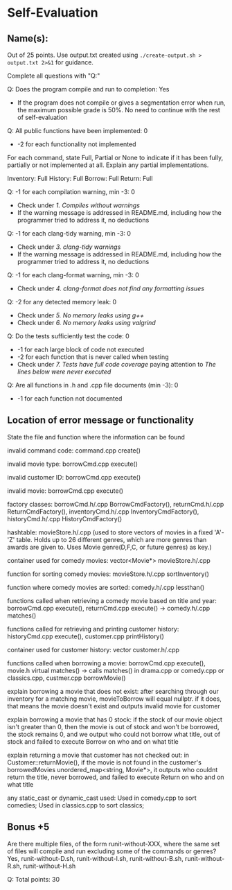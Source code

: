 # Self-Evaluation

## Name(s): 

Out of 25 points. Use output.txt created using 
`./create-output.sh > output.txt 2>&1` for guidance.

Complete all questions with "Q:"

Q: Does the program compile and run to completion: Yes

- If the program does not compile or gives a segmentation error when run, 
the maximum possible grade is 50%. No need to continue with the rest of self-evaluation

Q: All public functions have been implemented: 0

- -2 for each functionality not implemented

For each command, state Full, Partial or None to indicate 
if it has been fully, partially or not implemented at all.
Explain any partial implementations.

Inventory: Full
History: Full
Borrow: Full
Return: Full


Q: -1 for each compilation warning, min -3: 0

- Check under *1. Compiles without warnings*
- If the warning message is addressed in README.md, including how the programmer tried to address it, no deductions

Q: -1 for each clang-tidy warning, min -3: 0

- Check under *3. clang-tidy warnings*
- If the warning message is addressed in README.md, including how the programmer tried to address it, no deductions

Q: -1 for each clang-format warning, min -3: 0

- Check under *4. clang-format does not find any formatting issues*


Q: -2 for any detected memory leak: 0

- Check under *5. No memory leaks using g++*
- Check under *6. No memory leaks using valgrind*

Q: Do the tests sufficiently test the code: 0

- -1 for each large block of code not executed
- -2 for each function that is never called when testing
- Check under *7. Tests have full code coverage* paying attention to *The lines below were never executed*

Q: Are all functions in .h and .cpp file documents (min -3): 0

- -1 for each function not documented

## Location of error message or functionality

State the file and function where the information can be found

invalid command code: command.cpp create()

invalid movie type: borrowCmd.cpp execute()

invalid customer ID: borrowCmd.cpp execute()
 
invalid movie: borrowCmd.cpp execute()

factory classes: borrowCmd.h/.cpp BorrowCmdFactory(), returnCmd.h/.cpp ReturnCmdFactory(), inventoryCmd.h/.cpp InventoryCmdFactory(), historyCmd.h/.cpp HistoryCmdFactory()

hashtable: movieStore.h/.cpp (used to store vectors of movies in a fixed 'A'-'Z' table. Holds up to 26 different genres, which are more genres than awards are given to. Uses Movie genre(D,F,C, or future genres) as key.)

container used for comedy movies: vector<Movie*> movieStore.h/.cpp

function for sorting comedy movies: movieStore.h/.cpp sortInventory()

function where comedy movies are sorted: comedy.h/.cpp lessthan()

functions called when retrieving a comedy movie based on title and year: borrowCmd.cpp execute(), returnCmd.cpp execute() -> comedy.h/.cpp matches() 

functions called for retrieving and printing customer history: historyCmd.cpp execute(), customer.cpp printHistory()

container used for customer history: vector<string> customer.h/.cpp

functions called when borrowing a movie: borrowCmd.cpp execute(), movie.h virtual matches() -> calls matches() in drama.cpp or comedy.cpp or classics.cpp, custmer.cpp borrowMovie()

explain borrowing a movie that does not exist: after searching through our inventory for a matching movie, movieToBorrow will equal nullptr. if it does, that means the movie doesn't exist and outputs invalid movie for customer

explain borrowing a movie that has 0 stock: if the stock of our movie object isn't greater than 0, then the movie is out of stock and won't be borrowed, the stock remains 0, and we output who could not borrow what title, out of stock and failed to execute Borrow on who and on what title

explain returning a movie that customer has not checked out: in Customer::returnMovie(), if the movie is not found in the customer's borrowedMovies unordered_map<string, Movie*>, it outputs who couldnt return the title, never borrowed, and failed to execute Return on who and on what title

any static_cast or dynamic_cast used: Used in comedy.cpp to sort comedies; Used in classics.cpp to sort classics;

## Bonus +5

Are there multiple files, of the form runit-without-XXX, where the same set of files will compile and run excluding some of the commands or genres? Yes, runit-without-D.sh, runit-without-I.sh, runit-without-B.sh, runit-without-R.sh, runit-without-H.sh




Q: Total points: 30